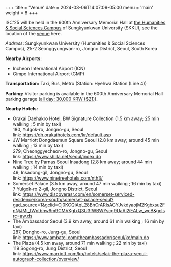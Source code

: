 +++
title = 'Venue'
date = 2024-03-06T14:07:09-05:00
menu = 'main'
weight = 8
+++

ISC'25 will be held in the 600th Anniversary Memorial Hall at [the Humanities & Social Sciences Campus](https://hall.skku.edu/Hall/LectureRoom_2021.jsp) of Sungkyunkwan University (SKKU), see the location of the [venue](https://maps.app.goo.gl/5AMNxR1g75gxu5HS6) here.

_Address_: Sungkyunkwan University (Humanities & Social Sciences Campus), 25-2 Seonggyungwan-ro, Jongno District, Seoul, South Korea

**Nearby Airports:**

-   Incheon International Airport (ICN)
-   Gimpo International Airport (GMP)

**Transportation:** Taxi, Bus, Metro (Station: Hyehwa Station (Line 4))

**Parking:** Visitor parking is available in the 600th Anniversary Memorial Hall parking garage ([all day: 30,000 KRW ($21)](https://www.skku.edu/eng/About/campusinfo/parking.do)).

**Nearby Hotels:**

-   Orakai Daehakro Hotel, BW Signature Collection (1.5 km away; 25 min walking ; 5 min by taxi)\
    180, Yulgok-ro, Jongno-gu, Seoul\
    link: https://dh.orakaihotels.com/kr/default.asp
-   JW Marriott Dongdaemun Square Seoul (2.8 km away; around 45 min walking ; 13 min by taxi)\
    279, Cheonggyecheon-ro, Jongno-gu, Seoul\
    link: https://www.shilla.net/seoul/index.do
-   Nine Tree by Parnas Seoul Insadong (2.8 km away; around 44 min walking ; 14 min by taxi)\
    49, Insadong-gil, Jongno-gu, Seoul\
    link: https://www.ninetreehotels.com/nth3/
-   Somerset Palace (3.5 km away, around 47 min walking ; 16 min by taxi)\
    7 Yulgok-ro 2-gil, Jongno District, Seoul\
    link: https://www.discoverasr.com/en/somerset-serviced-residence/korea-south/somerset-palace-seoul?gad_source=1&gclid=Cj0KCQiAqL28BhCrARIsACYJvkdyaojM2Kgbxsu2FnNjJMj_fWptbhw9m9CMVKgtxQ3U3fWBWYscg9UaAl2iEALw_wcB&gclsrc=aw.ds
-   The Ambassador Seoul (3.9 km away, around 61 min walking ; 16 min by taxi)\
    287, Dongho-ro, Jung-gu, Seoul\
    link: https://www.ambatel.com/theambassador/seoul/ko/main.do
-   The Plaza (4.5 km away, around 71 min walking ; 22 min by taxi)\
    119 Sogong-ro, Jung District, Seoul\
    link: https://www.marriott.com/ko/hotels/selak-the-plaza-seoul-autograph-collection/overview/
